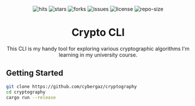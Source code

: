 <div align=center>

![hits] ![stars] ![forks] ![issues] ![license] ![repo-size]


Crypto CLI
=============

This CLI is my handy tool for exploring various cryptographic algorithms I'm learning in my university course.
</div>

## Getting Started
```bash
git clone https://github.com/cybergaz/cryptography
cd cryptography
cargo run --release
```


<!----------------------------------{ Labels }--------------------------------->

[Hits]: https://hits.seeyoufarm.com/api/count/incr/badge.svg?url=https%3A%2F%2Fgithub.com%2Fcybergaz%2Fcryptography&count_bg=%2379C83D&title_bg=%23555555&icon=&icon_color=%23E7E7E7&title=hits&edge_flat=false
[repo-size]: https://img.shields.io/github/repo-size/cybergaz/cryptography
[issues]: https://img.shields.io/github/issues-raw/cybergaz/cryptography
[license]: https://img.shields.io/github/license/cybergaz/cryptography
[forks]: https://img.shields.io/github/forks/cybergaz/cryptography?style=flat
[stars]: https://img.shields.io/github/stars/cybergaz/cryptography
[contributors]: https://contrib.rocks/image?repo=cybergaz/cryptography&max=500
[contributors-graph]: https://github.com/cybergaz/cryptography/graphs/contributors
[contrib-rocks]: https://contrib.rocks/preview?repo=cybergaz%2Fnextjs-template


